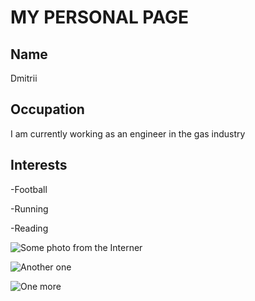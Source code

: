 # MY PERSONAL PAGE
## Name
Dmitrii
## Occupation
I am currently working as an engineer in the gas industry
## Interests
-Football

-Running

-Reading

![Some photo from the Interner](https://unsplash.com/photos/IssYPeP0SAA)

![Another one](https://unsplash.com/photos/ZSvfV4NdicQ)

![One more](https://unsplash.com/photos/bw8H_38kkw8)